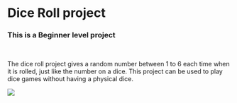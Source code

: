 <h1>Dice Roll project</h1>
<h3>This is a Beginner level project</h3>
<br>
<p>The dice roll project gives a random number between 1 to 6 each time when it is rolled, just like the number on a dice. This project can be used to play dice games without having a physical dice.</p>
<img src="![image](https://github.com/mithun0524/Roll-the-Dice-project/assets/129926064/3199b7f9-416a-4369-9ca2-b2e56cf1df66)"></img>
